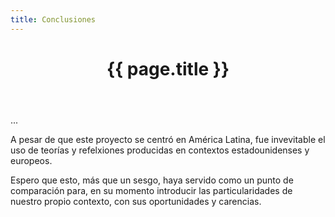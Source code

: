 ```yaml
---
title: Conclusiones
---
```


<header class="chapter-headers">
  <h1>{{ page.title }}</h1>
</header>

...

A pesar de que este proyecto se centró en América Latina, fue invevitable el uso de teorías y refelxiones producidas en contextos estadounidenses y europeos.

Espero que esto, más que un sesgo, haya servido como un punto de comparación para, en su momento introducir las particularidades de nuestro propio contexto, con sus oportunidades y carencias.